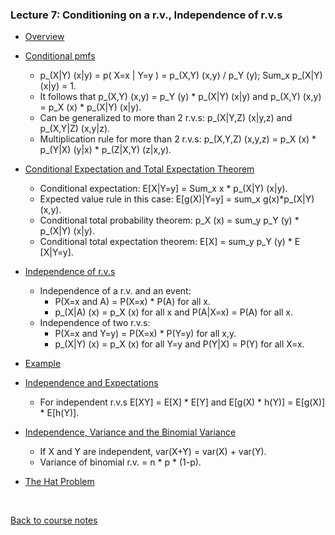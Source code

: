 ### Lecture 7: Conditioning on a r.v., Independence of r.v.s

* [Overview](https://www.youtube.com/watch?v=wXDST5kWIrY)

* [Conditional pmfs](https://www.youtube.com/watch?v=4KwBBAmAlSs)
  * p_(X|Y) (x|y) = p( X=x | Y=y ) = p_(X,Y) (x,y) / p_Y (y); Sum_x p_(X|Y) (x|y) = 1.
  * It follows that p_(X,Y) (x,y) = p_Y (y) * p_(X|Y) (x|y) and p_(X,Y) (x,y) = p_X (x) * p_(X|Y) (x|y).
  * Can be generalized to more than 2 r.v.s: p_(X|Y,Z) (x|y,z) and p_(X,Y|Z) (x,y|z).
  * Multiplication rule for more than 2 r.v.s: p_(X,Y,Z) (x,y,z) = p_X (x) * p_(Y|X) (y|x) * p_(Z|X,Y) (z|x,y).
  
* [Conditional Expectation and Total Expectation Theorem](https://www.youtube.com/watch?v=-5ISDiAQjfQ)
  * Conditional expectation: E[X|Y=y] = Sum_x x * p_(X|Y) (x|y).
  * Expected value rule in this case: E[g(X)|Y=y] = sum_x g(x)*p_(X|Y) (x,y).
  * Conditional total probability theorem: p_X (x) = sum_y p_Y (y) * p_(X|Y) (x|y).
  * Conditional total expectation theorem: E[X] = sum_y p_Y (y) * E [X|Y=y].

* [Independence of r.v.s](https://www.youtube.com/watch?v=2rCLVQyiOOo)
  * Independence of a r.v. and an event:
    * P(X=x and A) = P(X=x) * P(A) for all x.
    * p_(X|A) (x) = p_X (x) for all x and P(A|X=x) = P(A) for all x.
  * Independence of two r.v.s:
    * P(X=x and Y=y) = P(X=x) * P(Y=y) for all x,y.
    * p_(X|Y) (x) = p_X (x) for all Y=y and P(Y|X) = P(Y) for all X=x.

* [Example](https://www.youtube.com/watch?v=X1ZPCmw6rkA)

* [Independence and Expectations](https://www.youtube.com/watch?v=wt_mIBXq654)
  * For independent r.v.s E[XY] = E[X] * E[Y] and E[g(X) * h(Y)] = E[g(X)] * E[h(Y)].

* [Independence, Variance and the Binomial Variance](https://www.youtube.com/watch?v=I_njPcYRDXs)
  * If X and Y are independent, var(X+Y) = var(X) + var(Y).
  * Variance of binomial r.v. = n * p * (1-p).

* [The Hat Problem](https://www.youtube.com/watch?v=gIGsMLawD0E)

<br>

[Back to course notes](../Course_Notes.md)
